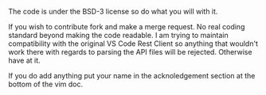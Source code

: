 The code is under the BSD-3 license so do what you will with it.

If you wish to contribute fork and make a merge request. No real coding 
standard beyond making the code readable. I am trying to maintain compatibility
with the original VS Code Rest Client so anything that wouldn't work there with
regards to parsing the API files will be rejected. Otherwise have at it.

If you do add anything put your name in the acknoledgement section at the
bottom of the vim doc.
